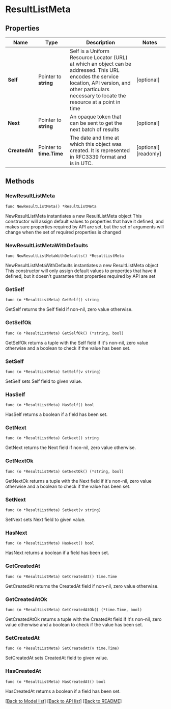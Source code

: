 # ResultListMeta

## Properties

Name | Type | Description | Notes
------------ | ------------- | ------------- | -------------
**Self** | Pointer to **string** | Self is a Uniform Resource Locator (URL) at which an object can be addressed. This URL encodes the service location, API version, and other particulars necessary to locate the resource at a point in time | [optional] 
**Next** | Pointer to **string** | An opaque token that can be sent to get the next batch of results | [optional] 
**CreatedAt** | Pointer to **time.Time** | The date and time at which this object was created. It is represented in RFC3339 format and is in UTC. | [optional] [readonly] 

## Methods

### NewResultListMeta

`func NewResultListMeta() *ResultListMeta`

NewResultListMeta instantiates a new ResultListMeta object
This constructor will assign default values to properties that have it defined,
and makes sure properties required by API are set, but the set of arguments
will change when the set of required properties is changed

### NewResultListMetaWithDefaults

`func NewResultListMetaWithDefaults() *ResultListMeta`

NewResultListMetaWithDefaults instantiates a new ResultListMeta object
This constructor will only assign default values to properties that have it defined,
but it doesn't guarantee that properties required by API are set

### GetSelf

`func (o *ResultListMeta) GetSelf() string`

GetSelf returns the Self field if non-nil, zero value otherwise.

### GetSelfOk

`func (o *ResultListMeta) GetSelfOk() (*string, bool)`

GetSelfOk returns a tuple with the Self field if it's non-nil, zero value otherwise
and a boolean to check if the value has been set.

### SetSelf

`func (o *ResultListMeta) SetSelf(v string)`

SetSelf sets Self field to given value.

### HasSelf

`func (o *ResultListMeta) HasSelf() bool`

HasSelf returns a boolean if a field has been set.

### GetNext

`func (o *ResultListMeta) GetNext() string`

GetNext returns the Next field if non-nil, zero value otherwise.

### GetNextOk

`func (o *ResultListMeta) GetNextOk() (*string, bool)`

GetNextOk returns a tuple with the Next field if it's non-nil, zero value otherwise
and a boolean to check if the value has been set.

### SetNext

`func (o *ResultListMeta) SetNext(v string)`

SetNext sets Next field to given value.

### HasNext

`func (o *ResultListMeta) HasNext() bool`

HasNext returns a boolean if a field has been set.

### GetCreatedAt

`func (o *ResultListMeta) GetCreatedAt() time.Time`

GetCreatedAt returns the CreatedAt field if non-nil, zero value otherwise.

### GetCreatedAtOk

`func (o *ResultListMeta) GetCreatedAtOk() (*time.Time, bool)`

GetCreatedAtOk returns a tuple with the CreatedAt field if it's non-nil, zero value otherwise
and a boolean to check if the value has been set.

### SetCreatedAt

`func (o *ResultListMeta) SetCreatedAt(v time.Time)`

SetCreatedAt sets CreatedAt field to given value.

### HasCreatedAt

`func (o *ResultListMeta) HasCreatedAt() bool`

HasCreatedAt returns a boolean if a field has been set.


[[Back to Model list]](../README.md#documentation-for-models) [[Back to API list]](../README.md#documentation-for-api-endpoints) [[Back to README]](../README.md)


